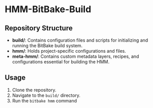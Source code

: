 # HMM-BitBake-Build

## Repository Structure

- **build/**: Contains configuration files and scripts for initializing and running the BitBake build system.
- **hmm/**: Holds project-specific configurations and files.
- **meta-hmm/**: Contains custom metadata layers, recipes, and configurations essential for building the HMM.

## Usage

1. Clone the repository.
2. Navigate to the `build/` directory.
3. Run the `bitbake hmm` command
